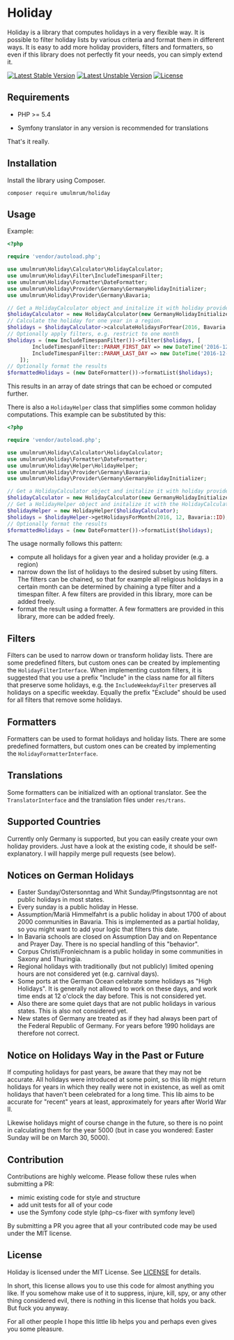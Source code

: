 
Holiday
=======

Holiday is a library that computes holidays in a very flexible way. It is possible to filter holiday lists by various
criteria and format them in different ways. It is easy to add more holiday providers, filters and formatters, so even
if this library does not perfectly fit your needs, you can simply extend it.

[![Latest Stable Version](https://poser.pugx.org/umulmrum/holiday/v/stable)](https://packagist.org/packages/umulmrum/holiday) [![Latest Unstable Version](https://poser.pugx.org/umulmrum/holiday/v/unstable)](https://packagist.org/packages/umulmrum/holiday) [![License](https://poser.pugx.org/umulmrum/holiday/license)](https://packagist.org/packages/umulmrum/holiday)

Requirements
------------

- PHP >= 5.4

- Symfony translator in any version is recommended for translations

That's it really.

Installation
------------

Install the library using Composer.

```
composer require umulmrum/holiday
```

Usage
-----

Example:

```php
<?php

require 'vendor/autoload.php';

use umulmrum\Holiday\Calculator\HolidayCalculator;
use umulmrum\Holiday\Filter\IncludeTimespanFilter;
use umulmrum\Holiday\Formatter\DateFormatter;
use umulmrum\Holiday\Provider\Germany\GermanyHolidayInitializer;
use umulmrum\Holiday\Provider\Germany\Bavaria;

// Get a HolidayCalculator object and initalize it with holiday providers.
$holidayCalculator = new HolidayCalculator(new GermanyHolidayInitializer());
// Calculate the holiday for one year in a region.
$holidays = $holidayCalculator->calculateHolidaysForYear(2016, Bavaria::ID);
// Optionally apply filters, e.g. restrict to one month
$holidays = (new IncludeTimespanFilter())->filter($holidays, [
        IncludeTimespanFilter::PARAM_FIRST_DAY => new DateTime('2016-12-01'),
        IncludeTimespanFilter::PARAM_LAST_DAY => new DateTime('2016-12-31'),
    ]);
// Optionally format the results
$formattedHolidays = (new DateFormatter())->formatList($holidays);

```

This results in an array of date strings that can be echoed or computed further.

There is also a `HolidayHelper` class that simplifies some common holiday
computations. This example can be substituted by this:

```php
<?php

require 'vendor/autoload.php';

use umulmrum\Holiday\Calculator\HolidayCalculator;
use umulmrum\Holiday\Formatter\DateFormatter;
use umulmrum\Holiday\Helper\HolidayHelper;
use umulmrum\Holiday\Provider\Germany\Bavaria;
use umulmrum\Holiday\Provider\Germany\GermanyHolidayInitializer;

// Get a HolidayCalculator object and initalize it with holiday providers.
$holidayCalculator = new HolidayCalculator(new GermanyHolidayInitializer());
// Get a HolidayHelper object and initalize it with the HolidayCalculator.
$holidayHelper = new HolidayHelper($holidayCalculator);
$holidays = $holidayHelper->getHolidaysForMonth(2016, 12, Bavaria::ID);
// Optionally format the results
$formattedHolidays = (new DateFormatter())->formatList($holidays);

```

The usage normally follows this pattern:

- compute all holidays for a given year and a holiday provider (e.g. a region)
- narrow down the list of holidays to the desired subset by using filters.
  The filters can be chained, so that for example all religious holidays
  in a certain month can be determined by chaining a type filter and a
  timespan filter.
  A few filters are provided in this library, more can be added freely.
- format the result using a formatter.
  A few formatters are provided in this library, more can be added freely.

Filters
-------

Filters can be used to narrow down or transform holiday lists. There are
some predefined filters, but custom ones can be created by implementing
the `HolidayFilterInterface`.
When implementing custom filters, it is suggested that you use a prefix
"Include" in the class name for all filters that preserve some holidays,
e.g. the `IncludeWeekdayFilter` preserves all holidays on a specific weekday.
Equally the prefix "Exclude" should be used for all filters that remove
some holidays.

Formatters
----------

Formatters can be used to format holidays and holiday lists. There are
some predefined formatters, but custom ones can be created by implementing
the `HolidayFormatterInterface`.

Translations
------------

Some formatters can be initialized with an optional translator. See the
`TranslatorInterface` and the translation files under `res/trans`.
  
Supported Countries
-------------------

Currently only Germany is supported, but you can easily create your own holiday providers. Just have a look at the
existing code, it should be self-explanatory. I will happily merge pull requests (see below).


Notices on German Holidays
--------------------------

- Easter Sunday/Ostersonntag and Whit Sunday/Pfingstsonntag are not public holidays in most states.
- Every sunday is a public holiday in Hesse.
- Assumption/Mariä Himmelfahrt is a public holiday in about 1700 of about 2000 communities in Bavaria. This is implemented
  as a partial holiday, so you might want to add your logic that filters this date.
- In Bavaria schools are closed on Assumption Day and on Repentance and Prayer Day. There is no special handling of
  this "behavior".
- Corpus Christi/Fronleichnam is a public holiday in some communities in Saxony and Thuringia.
- Regional holidays with traditionally (but not publicly) limited opening hours are not considered yet (e.g. carnival days).
- Some ports at the German Ocean celebrate some holidays as "High Holidays". It is generally not allowed to work on these days,
  and work time ends at 12 o'clock the day before. This is not considered yet.
- Also there are some quiet days that are not public holidays in various states. This is also not considered yet.
- New states of Germany are treated as if they had always been part of the Federal Republic of Germany. For years
  before 1990 holidays are therefore not correct.

Notice on Holidays Way in the Past or Future
--------------------------------------------

If computing holidays for past years, be aware that they may not be accurate. All holidays were introduced at some 
point, so this lib might return holidays for years in which they really were not in existence, as well as omit holidays
that haven't been celebrated for a long time. This lib aims to be accurate for "recent" years at least, approximately 
for years after World War II.

Likewise holidays might of course change in the future, so there is no point in calculating them for the year 5000 
(but in case you wondered: Easter Sunday will be on March 30, 5000).

Contribution
------------

Contributions are highly welcome. Please follow these rules when submitting a PR:

- mimic existing code for style and structure
- add unit tests for all of your code
- use the Symfony code style (php-cs-fixer with symfony level)

By submitting a PR you agree that all your contributed code may be used under the MIT license.

License
-------

Holiday is licensed under the MIT License. See [LICENSE](LICENSE) for details.

In short, this license allows you to use this code for almost anything you like. If you somehow make use of it to
suppress, injure, kill, spy, or any other thing considered evil, there is nothing in this license that holds you back. 
But fuck you anyway.

For all other people I hope this little lib helps you and perhaps even gives you some pleasure.
